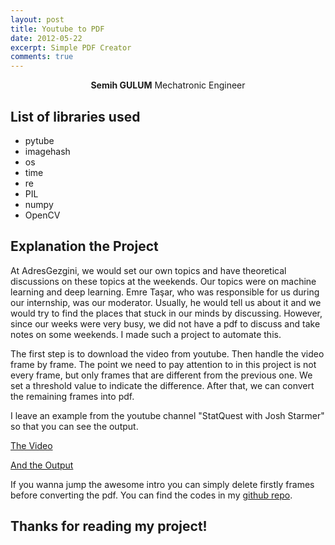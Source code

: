 ```yaml
---
layout: post
title: Youtube to PDF
date: 2012-05-22
excerpt: Simple PDF Creator
comments: true
---
```

    
<center><b>Semih GULUM</b>    Mechatronic Engineer </center>

## List of libraries used
* pytube
* imagehash
* os
* time
* re
* PIL
* numpy
* OpenCV


## Explanation the Project

At AdresGezgini, we would set our own topics and have theoretical discussions on these topics at the weekends. Our topics were on machine learning and deep learning. Emre Taşar, who was responsible for us during our internship, was our moderator. Usually, he would tell us about it and we would try to find the places that stuck in our minds by discussing.
However, since our weeks were very busy, we did not have a pdf to discuss and take notes on some weekends. I made such a project to automate this.

The first step is to download the video from youtube. Then handle the video frame by frame. The point we need to pay attention to in this project is not every frame, but only frames that are different from the previous one. We set a threshold value to indicate the difference. After that, we can convert the remaining frames into pdf.

I leave an example from the youtube channel "StatQuest with Josh Starmer" so that you can see the output.

[The Video](https://www.youtube.com/watch?v=fHLhBnmwUM0)


<p><a href="http://docs.google.com/gview?url=https://github.com/semihstp/semihstp.github.io/files/6582144/StatQuest_.Boxplots.Clearly.Explained.5.pdf" target="_blank">And the Output</a></p>

If you wanna jump the awesome intro you can simply delete firstly frames before converting the pdf. 
You can find the codes in my [github repo](https://github.com/semihstp).

## Thanks for reading my project!